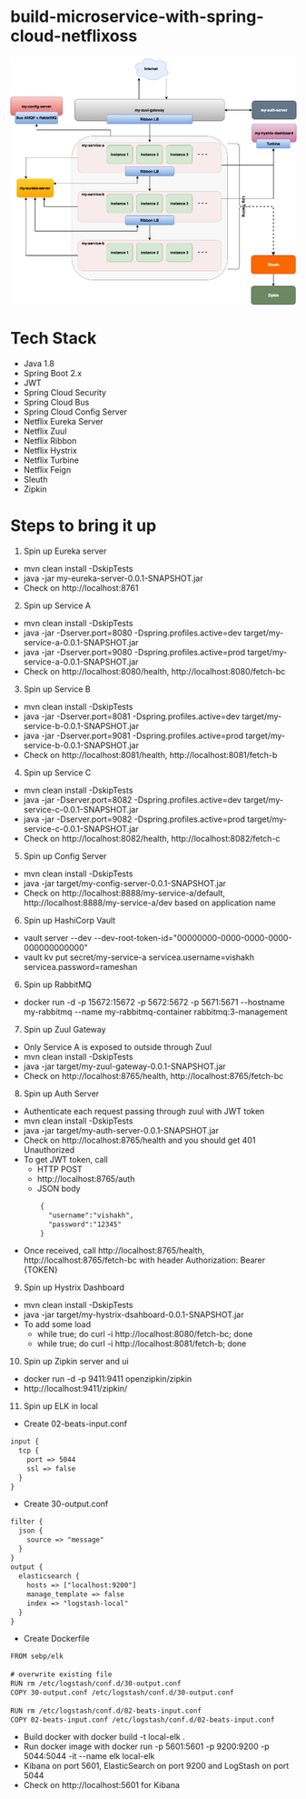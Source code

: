 # build-microservice-with-spring-cloud-netflixoss

![alt text](https://github.com/Hitman007IN/build-microservice-with-spring-cloud-netflixoss/blob/master/screenshot/microservice_architecture.png)

# Tech Stack
- Java 1.8
- Spring Boot 2.x
- JWT
- Spring Cloud Security
- Spring Cloud Bus
- Spring Cloud Config Server
- Netflix Eureka Server
- Netflix Zuul
- Netflix Ribbon
- Netflix Hystrix
- Netflix Turbine
- Netflix Feign
- Sleuth
- Zipkin


# Steps to bring it up

1) Spin up Eureka server
- mvn clean install -DskipTests
- java -jar my-eureka-server-0.0.1-SNAPSHOT.jar
- Check on http://localhost:8761

2) Spin up Service A
- mvn clean install -DskipTests
- java -jar -Dserver.port=8080 -Dspring.profiles.active=dev target/my-service-a-0.0.1-SNAPSHOT.jar
- java -jar -Dserver.port=9080 -Dspring.profiles.active=prod target/my-service-a-0.0.1-SNAPSHOT.jar
- Check on http://localhost:8080/health, http://localhost:8080/fetch-bc

3) Spin up Service B
- mvn clean install -DskipTests
- java -jar -Dserver.port=8081 -Dspring.profiles.active=dev target/my-service-b-0.0.1-SNAPSHOT.jar
- java -jar -Dserver.port=9081 -Dspring.profiles.active=prod target/my-service-b-0.0.1-SNAPSHOT.jar
- Check on http://localhost:8081/health, http://localhost:8081/fetch-b

4) Spin up Service C
- mvn clean install -DskipTests
- java -jar -Dserver.port=8082 -Dspring.profiles.active=dev target/my-service-c-0.0.1-SNAPSHOT.jar
- java -jar -Dserver.port=9082 -Dspring.profiles.active=prod target/my-service-c-0.0.1-SNAPSHOT.jar
- Check on http://localhost:8082/health, http://localhost:8082/fetch-c

5) Spin up Config Server
- mvn clean install -DskipTests
- java -jar target/my-config-server-0.0.1-SNAPSHOT.jar
- Check on http://localhost:8888/my-service-a/default, http://localhost:8888/my-service-a/dev based on application name

6) Spin up HashiCorp Vault 
- vault server --dev --dev-root-token-id="00000000-0000-0000-0000-000000000000"
- vault kv put secret/my-service-a servicea.username=vishakh servicea.password=rameshan

6) Spin up RabbitMQ
- docker run -d -p 15672:15672 -p 5672:5672 -p 5671:5671 --hostname my-rabbitmq --name my-rabbitmq-container rabbitmq:3-management

7) Spin up Zuul Gateway
- Only Service A is exposed to outside through Zuul
- mvn clean install -DskipTests
- java -jar target/my-zuul-gateway-0.0.1-SNAPSHOT.jar
- Check on http://localhost:8765/health, http://localhost:8765/fetch-bc

8) Spin up Auth Server
- Authenticate each request passing through zuul with JWT token
- mvn clean install -DskipTests
- java -jar target/my-auth-server-0.0.1-SNAPSHOT.jar
- Check on http://localhost:8765/health and you should get 401 Unauthorized
- To get JWT token, call 
	- HTTP POST
	- http://localhost:8765/auth
	- JSON body
	``` 
	    {
          "username":"vishakh",
          "password":"12345"
        }
	```
- Once received, call http://localhost:8765/health, http://localhost:8765/fetch-bc with header Authorization: Bearer {TOKEN}

9) Spin up Hystrix Dashboard
- mvn clean install -DskipTests
- java -jar target/my-hystrix-dsahboard-0.0.1-SNAPSHOT.jar
- To add some load
	- while true; do curl -i http://localhost:8080/fetch-bc; done
	- while true; do curl -i http://localhost:8081/fetch-b; done

10) Spin up Zipkin server and ui
- docker run -d -p 9411:9411 openzipkin/zipkin
- http://localhost:9411/zipkin/

11) Spin up ELK in local
- Create 02-beats-input.conf
```
input {
  tcp {
    port => 5044
    ssl => false
  }
}
```
- Create 30-output.conf
```
filter {
  json {
    source => "message"
  }
}
output {
  elasticsearch {
    hosts => ["localhost:9200"]
    manage_template => false
    index => "logstash-local"
  }
}
```
- Create Dockerfile
```
FROM sebp/elk

# overwrite existing file
RUN rm /etc/logstash/conf.d/30-output.conf
COPY 30-output.conf /etc/logstash/conf.d/30-output.conf

RUN rm /etc/logstash/conf.d/02-beats-input.conf
COPY 02-beats-input.conf /etc/logstash/conf.d/02-beats-input.conf
```
- Build docker with docker build -t local-elk .
- Run docker image with docker run -p 5601:5601 -p 9200:9200 -p 5044:5044 -it --name elk local-elk
- Kibana on port 5601, ElasticSearch on port 9200 and LogStash on port 5044
- Check on http://localhost:5601 for Kibana


